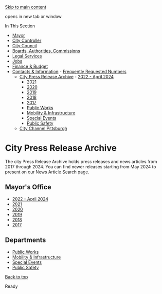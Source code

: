 [Skip to main content](https://www.pittsburghpa.gov/City-Government/Contacts-Information/City-Press-Release-Archive#main-content)

opens in new tab or window

In This Section

- [Mayor](https://www.pittsburghpa.gov/City-Government/Mayor)
- [City Controller](https://www.pittsburghpa.gov/City-Government/City-Controllers-Office)
- [City Council](https://www.pittsburghpa.gov/City-Government/City-Council)
- [Boards, Authorities, Commissions](https://www.pittsburghpa.gov/City-Government/Boards-Authorities-Commissions)
- [Legal Services](https://www.pittsburghpa.gov/City-Government/Legal-Services)
- [Jobs](https://www.pittsburghpa.gov/City-Government/Jobs)
- [Finance & Budget](https://www.pittsburghpa.gov/City-Government/Finance-Budget)
- [Contacts & Information](https://www.pittsburghpa.gov/City-Government/Contacts-Information)  - [Frequently Requested Numbers](https://www.pittsburghpa.gov/City-Government/Contacts-Information/City-Directory)
  - [City Press Release Archive](https://www.pittsburghpa.gov/City-Government/Contacts-Information/City-Press-Release-Archive)    - [2022 - April 2024](https://www.pittsburghpa.gov/City-Government/Contacts-Information/City-Press-Release-Archive/2022-April-2024)
    - [2021](https://www.pittsburghpa.gov/City-Government/Contacts-Information/City-Press-Release-Archive/2021)
    - [2020](https://www.pittsburghpa.gov/City-Government/Contacts-Information/City-Press-Release-Archive/2020)
    - [2019](https://www.pittsburghpa.gov/City-Government/Contacts-Information/City-Press-Release-Archive/2019)
    - [2018](https://www.pittsburghpa.gov/City-Government/Contacts-Information/City-Press-Release-Archive/2018)
    - [2017](https://www.pittsburghpa.gov/City-Government/Contacts-Information/City-Press-Release-Archive/2017)
    - [Public Works](https://www.pittsburghpa.gov/City-Government/Contacts-Information/City-Press-Release-Archive/Public-Works)
    - [Mobility & Infrastructure](https://www.pittsburghpa.gov/City-Government/Contacts-Information/City-Press-Release-Archive/Mobility-Infrastructure)
    - [Special Events](https://www.pittsburghpa.gov/City-Government/Contacts-Information/City-Press-Release-Archive/Special-Events)
    - [Public Safety](https://www.pittsburghpa.gov/City-Government/Contacts-Information/City-Press-Release-Archive/Public-Safety)
  - [City Channel Pittsburgh](https://www.pittsburghpa.gov/City-Government/Contacts-Information/City-Channel-Pittsburgh)

# City Press Release Archive

The city Press Release Archive holds press releases and news articles from 2017 through 2024. You can find newer releases starting from May 2024 to present on our [News Article Search](https://www.pittsburghpa.gov/News-articles) page.

## Mayor's Office

- [2022 - April 2024](https://www.pittsburghpa.gov/City-Government/Contacts-Information/City-Press-Release-Archive/2022-April-2024)
- [2021](https://www.pittsburghpa.gov/City-Government/Contacts-Information/City-Press-Release-Archive/2021)
- [2020](https://www.pittsburghpa.gov/City-Government/Contacts-Information/City-Press-Release-Archive/2020)
- [2019](https://www.pittsburghpa.gov/City-Government/Contacts-Information/City-Press-Release-Archive/2019)
- [2018](https://www.pittsburghpa.gov/City-Government/Contacts-Information/City-Press-Release-Archive/2018)
- [2017](https://www.pittsburghpa.gov/City-Government/Contacts-Information/City-Press-Release-Archive/2017)

## Departments

- [Public Works](https://www.pittsburghpa.gov/City-Government/Contacts-Information/City-Press-Release-Archive/Public-Works)
- [Mobility & Infrastructure](https://www.pittsburghpa.gov/City-Government/Contacts-Information/City-Press-Release-Archive/Mobility-Infrastructure)
- [Special Events](https://www.pittsburghpa.gov/City-Government/Contacts-Information/City-Press-Release-Archive/Special-Events)
- [Public Safety](https://www.pittsburghpa.gov/City-Government/Contacts-Information/City-Press-Release-Archive/Public-Safety)

[Back to top](https://www.pittsburghpa.gov/City-Government/Contacts-Information/City-Press-Release-Archive#body-top)

Ready
